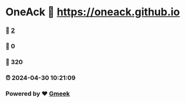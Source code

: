 # OneAck :link: https://oneack.github.io 
### :page_facing_up: [2](https://oneack.github.io/tag.html) 
### :speech_balloon: 0 
### :hibiscus: 320 
### :alarm_clock: 2024-04-30 10:21:09 
### Powered by :heart: [Gmeek](https://github.com/Meekdai/Gmeek)
